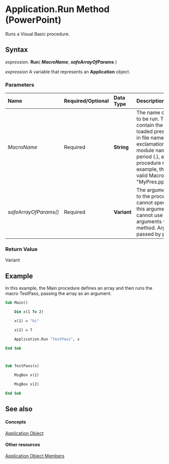 
# Application.Run Method (PowerPoint)

Runs a Visual Basic procedure.


## Syntax

 _expression_. **Run**( **_MacroName_**, **_safeArrayOfParams_** )

 _expression_ A variable that represents an **Application** object.


### Parameters



|**Name**|**Required/Optional**|**Data Type**|**Description**|
|:-----|:-----|:-----|:-----|
| _MacroName_|Required|**String**|The name of the procedure to be run. The string can contain the following: a loaded presentation or add-in file name followed by an exclamation point (!), a valid module name followed by a period (.), and the procedure name. For example, the following is a valid MacroName value: "MyPres.ppt!Module1.Test."|
| _safeArrayOfParams()_|Required|**Variant**|The argument to be passed to the procedure. You cannot specify an object for this argument, and you cannot use named arguments with this method. Arguments must be passed by position.|

### Return Value

Variant


## Example

In this example, the Main procedure defines an array and then runs the macro TestPass, passing the array as an argument.


```vb
Sub Main()

    Dim x(1 To 2)

    x(1) = "hi"

    x(2) = 7

    Application.Run "TestPass", x

End Sub



Sub TestPass(x)

    MsgBox x(1)

    MsgBox x(2)

End Sub
```


## See also


#### Concepts


[Application Object](978c2b99-4271-b953-4283-73b5f3d96f41.md)
#### Other resources


[Application Object Members](7a9042da-ef77-ebba-c872-f736bf486674.md)
